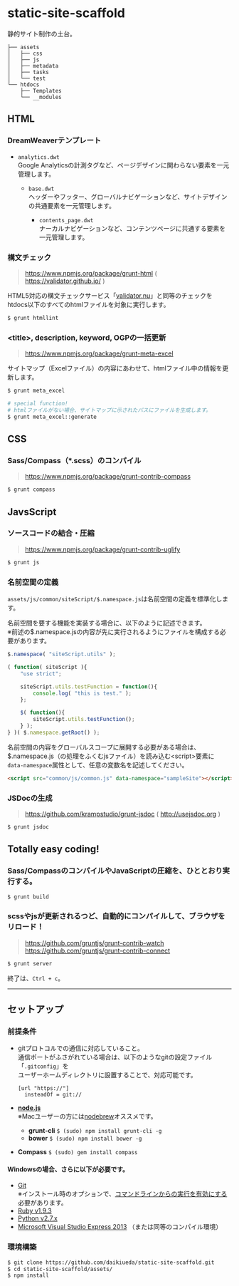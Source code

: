 static-site-scaffold
====================

静的サイト制作の土台。

```
├── assets
│   ├── css
│   ├── js
│   ├── metadata
│   ├── tasks
│   └── test
└── htdocs
    ├── Templates
    └── __modules
```


## HTML

### DreamWeaverテンプレート

* `analytics.dwt`  
  Google Analyticsの計測タグなど、ページデザインに関わらない要素を一元管理します。

  * `base.dwt`  
    ヘッダーやフッター、グローバルナビゲーションなど、サイトデザインの共通要素を一元管理します。

    * `contents_page.dwt`  
      ナーカルナビゲーションなど、コンテンツページに共通する要素を一元管理します。

### 構文チェック

> https://www.npmjs.org/package/grunt-html ( https://validator.github.io/ )

HTML5対応の構文チェックサービス「[validator.nu](http://validator.nu/)」と同等のチェックを  
htdocs以下のすべてのhtmlファイルを対象に実行します。

```Bash
$ grunt htmllint
```

### &lt;title&gt;, description, keyword, OGPの一括更新

> https://www.npmjs.org/package/grunt-meta-excel

サイトマップ（Excelファイル）の内容にあわせて、htmlファイル中の情報を更新します。

```Bash
$ grunt meta_excel

# special function!
# htmlファイルがない場合、サイトマップに示されたパスにファイルを生成します。
$ grunt meta_excel::generate
```


## CSS

### Sass/Compass（*.scss）のコンパイル

> https://www.npmjs.org/package/grunt-contrib-compass

```Bash
$ grunt compass
```


## JavsScript

### ソースコードの結合・圧縮

> https://www.npmjs.org/package/grunt-contrib-uglify

```Bash
$ grunt js
```

### 名前空間の定義

`assets/js/common/siteScript/$.namespace.js`は名前空間の定義を標準化します。

名前空間を要する機能を実装する場合に、以下のように記述できます。  
※前述の$.namespace.jsの内容が先に実行されるようにファイルを構成する必要があります。

```JavaScript
$.namespace( "siteScript.utils" );

( function( siteScript ){
    "use strict";

    siteScript.utils.testFunction = function(){
        console.log( "this is test." );
    };

    $( function(){
        siteScript.utils.testFunction();
    } );
} )( $.namespace.getRoot() );
```

名前空間の内容をグローバルスコープに展開する必要がある場合は、  
$.namespace.js（の処理をふくむjsファイル）を読み込む&lt;script&gt;要素に  
`data-namespace`属性として、任意の変数名を記述してください。

```HTML
<script src="common/js/common.js" data-namespace="sampleSite"></script>
```

### JSDocの生成

> https://github.com/krampstudio/grunt-jsdoc ( http://usejsdoc.org )

```Bash
$ grunt jsdoc
```


## Totally easy coding!

### Sass/CompassのコンパイルやJavaScriptの圧縮を、ひととおり実行する。

```Bash
$ grunt build
```

### scssやjsが更新されるつど、自動的にコンパイルして、ブラウザをリロード！

> https://github.com/gruntjs/grunt-contrib-watch  
https://github.com/gruntjs/grunt-contrib-connect

```Bash
$ grunt server
```

終了は、```Ctrl + c```。


--------


## セットアップ

### 前提条件

* gitプロトコルでの通信に対応していること。  
  通信ポートがふさがれている場合は、以下のようなgitの設定ファイル「```.gitconfig```」を  
  ユーザーホームディレクトリに設置することで、対応可能です。
  ```
  [url "https://"]
    insteadOf = git://
  ```

* __[node.js](http://nodejs.org/)__  
  ※Macユーザーの方には[nodebrew](https://github.com/hokaccha/nodebrew)オススメです。
  * __grunt-cli__ ```$ (sudo) npm install grunt-cli -g```
  * __bower__ ```$ (sudo) npm install bower -g```

* __Compass__ ```$ (sudo) gem install compass```

#### Windowsの場合、さらに以下が必要です。

* [Git](http://git-scm.com/downloads)  
  ※インストール時のオプションで、[コマンドラインからの実行を有効にする](http://bower.io/#a-note-for-windows-users)必要があります。
* [Ruby v1.9.3](http://rubyinstaller.org/downloads/)
* [Python v2.7.x](http://www.python.jp/download/)
* [Microsoft Visual Studio Express 2013](http://www.microsoft.com/ja-jp/download/details.aspx?id=40787) （または同等のコンパイル環境）

### 環境構築

```Bash
$ git clone https://github.com/daikiueda/static-site-scaffold.git
$ cd static-site-scaffold/assets/
$ npm install
```
